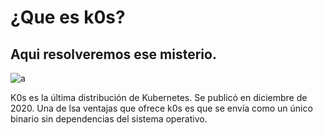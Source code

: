 # ¿Que es k0s?
## Aqui resolveremos ese misterio.
![a](https://avatars.githubusercontent.com/u/72999283?s=200&v=4)

K0s es la última distribución de Kubernetes. Se publicó en diciembre de 2020. Una de lsa ventajas que ofrece k0s es que se envía como un único binario sin dependencias del sistema operativo.
